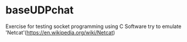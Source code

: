 # baseUDPchat
Exercise for testing socket programming using C
Software try to emulate 'Netcat'(https://en.wikipedia.org/wiki/Netcat)
